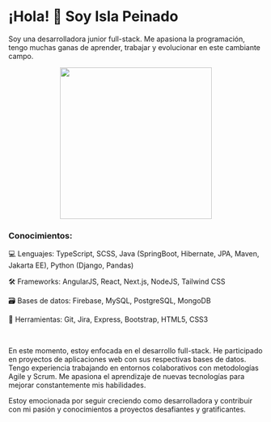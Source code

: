 <!DOCTYPE html>
<html lang="en">
<head>
  <meta charset="UTF-8">
  <link rel="stylesheet" href="https://cdnjs.cloudflare.com/ajax/libs/font-awesome/6.0.0-beta3/css/all.min.css">
</head>
<body>

<div>
  <h1>¡Hola! 👋 Soy Isla Peinado</h1>
  <p>Soy una desarrolladora junior full-stack. Me apasiona la programación, tengo muchas ganas de aprender, trabajar y evolucionar en este cambiante campo.</p>
   
  <div id="header" align="center">
    <img src="https://www.puttiapps.com/wp-content/uploads/2021/05/programming.gif" width="300"/>
  </div>
  
  <h3>Conocimientos:</h3>
  
   <p> 💻 Lenguajes: TypeScript, SCSS, Java (SpringBoot, Hibernate, JPA, Maven, Jakarta EE), Python (Django, Pandas) </p> 
   <p> 🛠️ Frameworks: AngularJS, React, Next.js, NodeJS, Tailwind CSS  </p> 
   <p> 🗃️ Bases de datos: Firebase, MySQL, PostgreSQL, MongoDB  </p> 
   <p> 🔧 Herramientas: Git, Jira, Express, Bootstrap, HTML5, CSS3  </p> <br>
   
 
  <p>En este momento, estoy enfocada en el desarrollo full-stack. He participado en proyectos de aplicaciones web con sus respectivas bases de datos. Tengo experiencia trabajando en entornos colaborativos con metodologías Agile y Scrum. Me apasiona el aprendizaje de nuevas tecnologías para mejorar constantemente mis habilidades.</p>
   
  <p>Estoy emocionada por seguir creciendo como desarrolladora y contribuir con mi pasión y conocimientos a proyectos desafiantes y gratificantes.</p>
  
 
</div>

</body>
</html>
